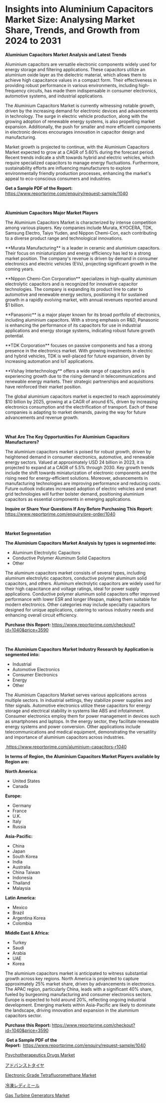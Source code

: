 <p><h1>Insights into Aluminium Capacitors Market Size: Analysing Market Share, Trends, and Growth from 2024 to 2031</h1></p><p><strong>Aluminium Capacitors Market Analysis and Latest Trends</strong></p>
<p><p>Aluminium capacitors are versatile electronic components widely used for energy storage and filtering applications. These capacitors utilize an aluminium oxide layer as the dielectric material, which allows them to achieve high capacitance values in a compact form. Their effectiveness in providing robust performance in various environments, including high-frequency circuits, has made them indispensable in consumer electronics, automotive systems, and industrial applications.</p><p>The Aluminium Capacitors Market is currently witnessing notable growth, driven by the increasing demand for electronic devices and advancements in technology. The surge in electric vehicle production, along with the growing adoption of renewable energy systems, is also propelling market expansion. Additionally, the push for smaller and more efficient components in electronic devices encourages innovation in capacitor design and manufacturing.</p><p>Market growth is projected to continue, with the Aluminium Capacitors Market expected to grow at a CAGR of 5.60% during the forecast period. Recent trends indicate a shift towards hybrid and electric vehicles, which require specialized capacitors to manage energy fluctuations. Furthermore, sustainability efforts are influencing manufacturers to explore environmentally friendly production processes, enhancing the market's appeal to eco-conscious consumers and industries.</p></p>
<p><strong>Get a Sample PDF of the Report:&nbsp;</strong> <a href="https://www.reportprime.com/enquiry/request-sample/1040">https://www.reportprime.com/enquiry/request-sample/1040</a></p>
<p>&nbsp;</p>
<p><strong>Aluminium Capacitors Major Market Players</strong></p>
<p><p>The Aluminium Capacitors Market is characterized by intense competition among various players. Key companies include Murata, KYOCERA, TDK, Samsung Electro, Taiyo Yuden, and Nippon Chemi-Con, each contributing to a diverse product range and technological innovations.</p><p>**Murata Manufacturing** is a leader in ceramic and aluminium capacitors. Their focus on miniaturization and energy efficiency has led to a strong market position. The company's revenue is driven by demand in consumer electronics and electric vehicles (EVs), projecting significant growth in the coming years.</p><p>**Nippon Chemi-Con Corporation** specializes in high-quality aluminium electrolytic capacitors and is recognized for innovative capacitor technologies. The company is expanding its product line to cater to automotive and renewable energy sectors, positioning it for sustained growth in a rapidly evolving market, with annual revenues reported around $1 billion.</p><p>**Panasonic** is a major player known for its broad portfolio of electronics, including aluminium capacitors. With a strong emphasis on R&D, Panasonic is enhancing the performance of its capacitors for use in industrial applications and energy storage systems, indicating robust future growth potential.</p><p>**TDK Corporation** focuses on passive components and has a strong presence in the electronics market. With growing investments in electric and hybrid vehicles, TDK is well-placed for future expansion, driven by increasing automation and IoT applications.</p><p>**Vishay Intertechnology** offers a wide range of capacitors and is experiencing growth due to the rising demand in telecommunications and renewable energy markets. Their strategic partnerships and acquisitions have reinforced their market position.</p><p>The global aluminium capacitors market is expected to reach approximately $10 billion by 2025, growing at a CAGR of around 6%, driven by increasing electronics consumption and the electrification of transport. Each of these companies is adapting to market demands, paving the way for future advancements and revenue growth.</p></p>
<p>&nbsp;</p>
<p><strong>What Are The Key Opportunities For Aluminium Capacitors Manufacturers?</strong></p>
<p><p>The aluminium capacitors market is poised for robust growth, driven by heightened demand in consumer electronics, automotive, and renewable energy sectors. Valued at approximately USD 24 billion in 2023, it is projected to expand at a CAGR of 5.5% through 2030. Key growth trends include the shift towards miniaturization of electronic components and the rising need for energy-efficient solutions. Moreover, advancements in manufacturing technologies are improving performance and reducing costs. Future outlook indicates increased adoption of electric vehicles and smart grid technologies will further bolster demand, positioning aluminium capacitors as essential components in emerging applications.</p></p>
<p><strong>Inquire or Share Your Questions If Any Before Purchasing This Report:</strong> <a href="https://www.reportprime.com/enquiry/pre-order/1040">https://www.reportprime.com/enquiry/pre-order/1040</a></p>
<p>&nbsp;</p>
<p><strong>Market Segmentation</strong></p>
<p><strong>The Aluminium Capacitors Market Analysis by types is segmented into:</strong></p>
<p><ul><li>Aluminum Electrolytic Capacitors</li><li>Conductive Polymer Aluminum Solid Capacitors</li><li>Other</li></ul></p>
<p><p>The aluminum capacitors market consists of several types, including aluminum electrolytic capacitors, conductive polymer aluminum solid capacitors, and others. Aluminum electrolytic capacitors are widely used for their high capacitance and voltage ratings, ideal for power supply applications. Conductive polymer aluminum solid capacitors offer improved performance with lower ESR and longer lifespan, making them suitable for modern electronics. Other categories may include specialty capacitors designed for unique applications, catering to various industry needs and enhancing overall circuit efficiency.</p></p>
<p><strong>Purchase this Report:&nbsp;</strong><a href="https://www.reportprime.com/checkout?id=1040&price=3590">https://www.reportprime.com/checkout?id=1040&price=3590</a></p>
<p>&nbsp;</p>
<p><strong>The Aluminium Capacitors Market Industry Research by Application is segmented into:</strong></p>
<p><ul><li>Industrial</li><li>Automotive Electronics</li><li>Consumer Electronics</li><li>Energy</li><li>Other</li></ul></p>
<p><p>The Aluminium Capacitors Market serves various applications across multiple sectors. In industrial settings, they stabilize power supplies and filter signals. Automotive electronics utilize these capacitors for energy storage and electrical stability in systems like ABS and infotainment. Consumer electronics employ them for power management in devices such as smartphones and laptops. In the energy sector, they facilitate renewable energy systems and power conversion. Other applications include telecommunications and medical equipment, demonstrating the versatility and importance of aluminium capacitors across industries.</p></p>
<p><a href="https://www.reportprime.com/aluminium-capacitors-r1040">&nbsp;https://www.reportprime.com/aluminium-capacitors-r1040</a></p>
<p><strong>In terms of Region, the Aluminium Capacitors Market Players available by Region are:</strong></p>
<p>
    <p> <strong> North America: </strong>
        <ul>
            <li>United States</li>
            <li>Canada</li>
        </ul>
        </p> 
    <p> <strong> Europe: </strong>
        <ul>
            <li>Germany</li>
            <li>France</li>
            <li>U.K.</li>
            <li>Italy</li>
            <li>Russia</li>
        </ul>
        </p> 
    <p> <strong> Asia-Pacific: </strong>
        <ul>
            <li>China</li>
            <li>Japan</li>
            <li>South Korea</li>
            <li>India</li>
            <li>Australia</li>
            <li>China Taiwan</li>
            <li>Indonesia</li>
            <li>Thailand</li>
            <li>Malaysia</li>
        </ul>
        </p> 
    <p> <strong> Latin America: </strong>
        <ul>
            <li>Mexico</li>
            <li>Brazil</li>
            <li>Argentina Korea</li>
            <li>Colombia</li>
        </ul>
        </p> 
    <p> <strong> Middle East & Africa: </strong>
        <ul>
            <li>Turkey</li>
            <li>Saudi</li>
            <li>Arabia</li>
            <li>UAE</li>
            <li>Korea</li>
        </ul>
    </p>
    </p>
<p><p>The aluminium capacitors market is anticipated to witness substantial growth across key regions. North America is projected to capture approximately 25% market share, driven by advancements in electronics. The APAC region, particularly China, leads with a significant 40% share, fueled by burgeoning manufacturing and consumer electronics sectors. Europe is expected to hold around 20%, reflecting ongoing industrial development. Emerging markets within Asia-Pacific are likely to dominate the landscape, driving innovation and expansion in the aluminium capacitors sector.</p></p>
<p><strong>Purchase this Report: </strong><a href="https://www.reportprime.com/checkout?id=1040&price=3590">https://www.reportprime.com/checkout?id=1040&price=3590</a></p>
<p>&nbsp;<strong>Get a Sample PDF of the Report:&nbsp;&nbsp;</strong><a href="https://www.reportprime.com/enquiry/request-sample/1040">https://www.reportprime.com/enquiry/request-sample/1040</a></p>
<p><strong></strong></p>
<p><p><a href="https://www.linkedin.com/pulse/global-psychotherapeutics-drugs-market-focus-product-type-gb8me?trackingId=Bf9AFSvZSMu%2BT5ZS23QbGA%3D%3D">Psychotherapeutics Drugs Market</a></p><p><a href="https://medium.com/@cryptoasu_20150/%E9%AB%98%E5%BA%A6%E3%81%AA%E3%82%BF%E3%82%A4%E3%83%A4%E5%B8%82%E5%A0%B4%E8%AA%BF%E6%9F%BB%E3%81%8A%E3%82%88%E3%81%B3%E7%94%A3%E6%A5%AD%E3%81%AE%E9%80%B2%E5%8C%96%E3%81%A82031%E5%B9%B4%E3%81%BE%E3%81%A7%E3%81%AE%E4%BA%88%E6%B8%AC-a7729caa747b">アドバンストタイヤ</a></p><p><a href="https://issuu.com/reportprime-2/docs/electronic-grade-tetrafluoromethane_5f4f913e16fdc4">Electronic Grade Tetrafluoromethane Market</a></p><p><a href="https://medium.com/@cryptoasu_20150/%E5%86%B7%E5%87%8D-ready-meal-%E5%B8%82%E5%A0%B4%E3%81%AB%E9%96%A2%E3%81%99%E3%82%8B%E5%9B%BD%E9%9A%9B%E7%9A%84%E8%A6%96%E7%82%B9-%E3%83%88%E3%83%AC%E3%83%B3%E3%83%89%E3%81%A8%E4%BA%88%E6%B8%AC-2024-2031-6bcfaaccea73">冷凍レディミール</a></p><p><a href="https://medium.com/@danibram100_64069/gas-turbine-generators-market-forecast-global-market-trends-and-analysis-from-2024-to-2031-covered-678fc09d94ff">Gas Turbine Generators Market</a></p></p>